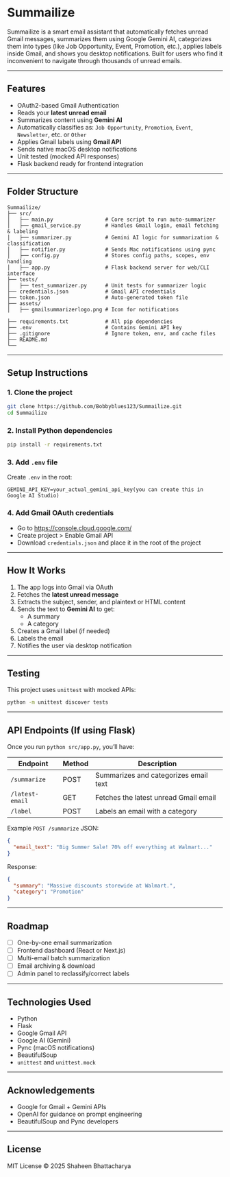 # Summailize

Summailize is a smart email assistant that automatically fetches unread Gmail messages, summarizes them using Google Gemini AI, categorizes them into types (like Job Opportunity, Event, Promotion, etc.), applies labels inside Gmail, and shows you desktop notifications. Built for users who find it inconvenient to navigate through thousands of unread emails.


---

## Features

- OAuth2-based Gmail Authentication
- Reads your **latest unread email**
- Summarizes content using **Gemini AI**
- Automatically classifies as: `Job Opportunity`, `Promotion`, `Event`, `Newsletter`, etc. or `Other`
- Applies Gmail labels using **Gmail API**
- Sends native macOS desktop notifications
- Unit tested (mocked API responses)
- Flask backend ready for frontend integration

---

## Folder Structure

```
Summailize/
├── src/
│   ├── main.py                 # Core script to run auto-summarizer
│   ├── gmail_service.py        # Handles Gmail login, email fetching & labeling
│   ├── summarizer.py           # Gemini AI logic for summarization & classification
│   ├── notifier.py             # Sends Mac notifications using pync
│   ├── config.py               # Stores config paths, scopes, env handling
│   ├── app.py                  # Flask backend server for web/CLI interface
├── tests/
│   ├── test_summarizer.py      # Unit tests for summarizer logic
├── credentials.json            # Gmail API credentials
├── token.json                  # Auto-generated token file
├── assets/
│   ├── gmailsummarizerlogo.png # Icon for notifications

├── requirements.txt            # All pip dependencies
├── .env                        # Contains Gemini API key
├── .gitignore                  # Ignore token, env, and cache files
├── README.md                   
└──                
```

---

## Setup Instructions

### 1. Clone the project

```bash
git clone https://github.com/Bobbyblues123/Summailize.git
cd Summailize
```

### 2. Install Python dependencies

```bash
pip install -r requirements.txt
```

### 3. Add `.env` file

Create `.env` in the root:

```
GEMINI_API_KEY=your_actual_gemini_api_key(you can create this in Google AI Studio)
```

### 4. Add Gmail OAuth credentials

- Go to https://console.cloud.google.com/
- Create project > Enable Gmail API
- Download `credentials.json` and place it in the root of the project

---

## How It Works

1. The app logs into Gmail via OAuth
2. Fetches the **latest unread message**
3. Extracts the subject, sender, and plaintext or HTML content
4. Sends the text to **Gemini AI** to get:
   - A summary
   - A category
5. Creates a Gmail label (if needed)
6. Labels the email
7. Notifies the user via desktop notification

---

## Testing

This project uses `unittest` with mocked APIs:

```bash
python -m unittest discover tests
```

---

## API Endpoints (If using Flask)

Once you run `python src/app.py`, you’ll have:

| Endpoint          | Method | Description                             |
|-------------------|--------|-----------------------------------------|
| `/summarize`      | POST   | Summarizes and categorizes email text   |
| `/latest-email`   | GET    | Fetches the latest unread Gmail email   |
| `/label`          | POST   | Labels an email with a category         |

Example `POST /summarize` JSON:

```json
{
  "email_text": "Big Summer Sale! 70% off everything at Walmart..."
}
```

Response:

```json
{
  "summary": "Massive discounts storewide at Walmart.",
  "category": "Promotion"
}
```

---

## Roadmap

- [ ] One-by-one email summarization
- [ ] Frontend dashboard (React or Next.js)
- [ ] Multi-email batch summarization
- [ ] Email archiving & download
- [ ] Admin panel to reclassify/correct labels

---

## Technologies Used

- Python
- Flask
- Google Gmail API
- Google AI (Gemini)
- Pync (macOS notifications)
- BeautifulSoup
- `unittest` and `unittest.mock`

---

## Acknowledgements

- Google for Gmail + Gemini APIs
- OpenAI for guidance on prompt engineering
- BeautifulSoup and Pync developers

---

## License

MIT License © 2025 Shaheen Bhattacharya
